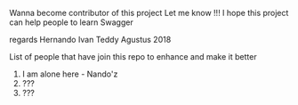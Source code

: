 Wanna become contributor of this project Let me know !!! I hope this project can help people to learn Swagger

regards
Hernando Ivan Teddy Agustus 2018

List of people that have join this repo to enhance and make it better

1. I am alone here - Nando'z
2. ???
3. ???
